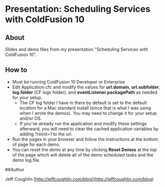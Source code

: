# Presentation: Scheduling Services with ColdFusion 10

## About

Slides and demo files from my presentation "Scheduling Services with ColdFusion 10".

## How to

* Must be running ColdFusion 10 Developer or Enterprise
* Edit Application.cfc and modify the values for **url.domain**,  **url.subfolder**, **log.folder** (CF logs folder), and **eventListener.packagePath** as needed for your setup.
    * The CF log folder I have in there by default is set to the default location for a Mac standard install (since that is what I was using when I wrote the demos).  You may need to change it for your setup and/or OS.
    * If you've already run the application and modify these settings afterward, you will need to clear the cached application variables by adding ?reinit=1 to the url.
* Run the pages in your browser and follow the instructions at the bottom of page for each demo.
* You can reset the demo at any time by clicking **Reset Demos** at the top of the page which will delete all of the demo scheduled tasks and the demo log file.

##Author

Jeff Coughlin
[http://jeffcoughlin.com/blog](http://jeffcoughlin.com/blog)